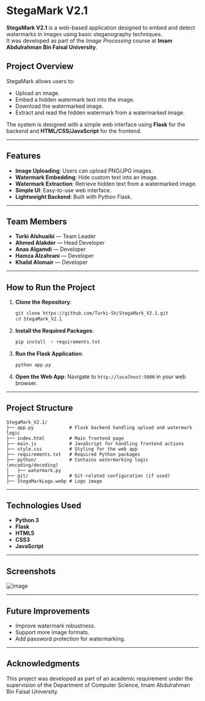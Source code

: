 # StegaMark V2.1

**StegaMark V2.1** is a web-based application designed to embed and detect watermarks in images using basic steganography techniques.  
It was developed as part of the *Image Processing* course at **Imam Abdulrahman Bin Faisal University**.

## Project Overview

StegaMark allows users to:
- Upload an image.
- Embed a hidden watermark text into the image.
- Download the watermarked image.
- Extract and read the hidden watermark from a watermarked image.

The system is designed with a simple web interface using **Flask** for the backend and **HTML/CSS/JavaScript** for the frontend.

---

## Features

- **Image Uploading**: Users can upload PNG/JPG images.
- **Watermark Embedding**: Hide custom text into an image.
- **Watermark Extraction**: Retrieve hidden text from a watermarked image.
- **Simple UI**: Easy-to-use web interface.
- **Lightweight Backend**: Built with Python Flask.

---

## Team Members

- **Turki Alshuaibi** — Team Leader
- **Ahmed Alakder** — Head Developer
- **Anas Algamdi** — Developer
- **Hamza Alzahrani** — Developer
- **Khalid Alomair** — Developer

---

## How to Run the Project

1. **Clone the Repository**:
   ```bash
   git clone https://github.com/Turki-Sh/StegaMark_V2.1.git
   cd StegaMark_V2.1
   ```

2. **Install the Required Packages**:
   ```bash
   pip install -r requirements.txt
   ```

3. **Run the Flask Application**:
   ```bash
   python app.py
   ```

4. **Open the Web App**:
   Navigate to `http://localhost:5000` in your web browser.

---

## Project Structure

```
StegaMark_V2.1/
├── app.py             # Flask backend handling upload and watermark logic
├── index.html         # Main frontend page
├── main.js            # JavaScript for handling frontend actions
├── style.css          # Styling for the web app
├── requirements.txt   # Required Python packages
├── python/            # Contains watermarking logic (encoding/decoding)
│   ├── watermark.py
├── git/               # Git-related configuration (if used)
├── StegaMarkLogo.webp # Logo image
```

---

## Technologies Used

- **Python 3**
- **Flask**
- **HTML5**
- **CSS3**
- **JavaScript**

---

## Screenshots

![image](https://github.com/user-attachments/assets/5e9094e6-477e-4c76-b788-609106ec7ec5)



---

## Future Improvements

- Improve watermark robustness.
- Support more image formats.
- Add password protection for watermarking.

---

## Acknowledgments

This project was developed as part of an academic requirement under the supervision of the Department of Computer Science, Imam Abdulrahman Bin Faisal University.
